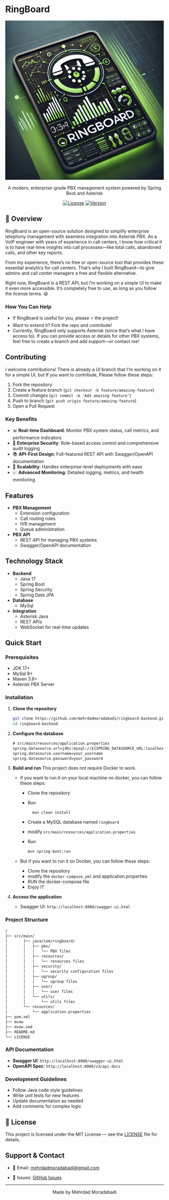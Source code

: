 # RingBoard

<div align="center">

![RingBoard Logo](./src/main/resources/static/logo.webp)

A modern, enterprise-grade PBX management system powered by Spring Boot and Asterisk

[![License](https://img.shields.io/badge/license-MIT-blue.svg)](LICENSE)
[![Version](https://img.shields.io/badge/version-1.0.0-green.svg)](https://github.com/yourusername/ringboard/releases)


</div>

## 🎯 Overview

RingBoard is an open-source solution designed to simplify enterprise telephony management with seamless integration into Asterisk PBX. As a VoIP engineer with years of experience in call centers, I know how critical it is to have real-time insights into call processes—like total calls, abandoned calls, and other key reports.

From my experience, there’s no free or open-source tool that provides these essential analytics for call centers. That’s why I built RingBoard—to give admins and call center managers a free and flexible alternative.

Right now, RingBoard is a REST API, but I’m working on a simple UI to make it even more accessible. It’s completely free to use, as long as you follow the license terms. 😃

### How You Can Help
- If RingBoard is useful for you, please ⭐ the project!
- Want to extend it? Fork the repo and contribute!
- Currently, RingBoard only supports Asterisk (since that’s what I have access to). If you can provide access or details for other PBX systems, feel free to create a branch and add support—or contact me!
## Contributing

I welcome contributions!
There is already a UI branch that I'm working on it for a simple UI,
but If you want to contribute, Please follow these steps:

1. Fork the repository
2. Create a feature branch (`git checkout -b feature/amazing-feature`)
3. Commit changes (`git commit -m 'Add amazing feature'`)
4. Push to branch (`git push origin feature/amazing-feature`)
5. Open a Pull Request

### Key Benefits

- 📊 **Real-time Dashboard**: Monitor PBX system status, call metrics, and performance indicators
- 🔐 **Enterprise Security**: Role-based access control and comprehensive audit logging
- 📚 **API-First Design**: Full-featured REST API with Swagger/OpenAPI documentation
- 🚀 **Scalability**: Handles enterprise-level deployments with ease
- 📈 **Advanced Monitoring**: Detailed logging, metrics, and health monitoring

##  Features
- **PBX Management**
    - Extension configuration
    - Call routing rules
    - IVR management
    - Queue administration
- **PBX API**
    - REST API for managing PBX systems
    - Swagger/OpenAPI documentation
## Technology Stack

- **Backend**
  - Java 17
  - Spring Boot
  - Spring Security
  - Spring Data JPA
- **Database**
  - MySql
- **Integration**
  - Asterisk Java
  - REST APIs
  - WebSocket for real-time updates

## Quick Start

### Prerequisites

- JDK 17+
- MySql 8+
- Maven 3.8+
- Asterisk PBX Server

### Installation

1. **Clone the repository**

   ```bash
   git clone https://github.com/mehrdadmoradabadi/ringboard-backend.git
   cd ringboard-backend
   ```

2. **Configure the database**
   ```properties
   # src/main/resources/application.properties
   spring.datasource.url=jdbc:mysql://${SPRING_DATASOURCE_URL:localhost}:3306/${SPRING_DATASOURCE_DBNAME:ringboard}
   spring.datasource.username=your_username
   spring.datasource.password=your_password
   ```

3. **Build and run**
    This project does not require Docker to work.
   * if you want to run it on your local machine no docker, you can follow these steps:
       * Clone the repository
       * Run   
           ```bash 
             mvn clean install
            ````

       *  Create a MySQL database named `ringboard`
       * modify `src/main/resources/application.properties`
       *  Run   
            ```bash
            mvn spring-boot:run
            ```

   * But if you want to run it on Docker, you can follow these steps:
       * Clone the repository
       * modify the `docker-compose.yml` and application.properties
       * RUN the docker-compose file
       * Enjoy IT
   

4. **Access the application**
   - Swagger UI: `http://localhost:8080/swagger-ui.html`

### Project Structure

```
/
├── src/main/
│       ├── java/com/ringboard/
│       │   ├── pbx/
│       │   │   └── PBX files
│       │   ├── resources/
│       │   │   └── resources files
│       │   ├── security/
│       │   │   └── security configuration files
│       │   ├── ugroup/
│       │   │   └── ugroup files
│       │   ├── user/
│       │   │   └── user files
│       │   └── utils/
│       │       └── utils files
│       └── resources/
│           └── application.properties
├── pom.xml
├── mvnw
├── mvnw.cmd
├── README.md
└── LICENSE
```

### API Documentation

- **Swagger UI**: `http://localhost:8080/swagger-ui.html`
- **OpenAPI Spec**: `http://localhost:8080/v3/api-docs`


### Development Guidelines

- Follow Java code style guidelines
- Write unit tests for new features
- Update documentation as needed
- Add comments for complex logic

## 📄 License

This project is licensed under the MIT License — see the [LICENSE](./LICENSE) file for details.

## Support & Contact

- 📧 Email: mehrdadmoradabadi@gmail.com

- 📝 Issues: [GitHub Issues](https://github.com/mehrdadmoradabadi/ringboard-backend/issues)

---

<div align="center">
Made by Mehrdad Moradabadi
</div>
